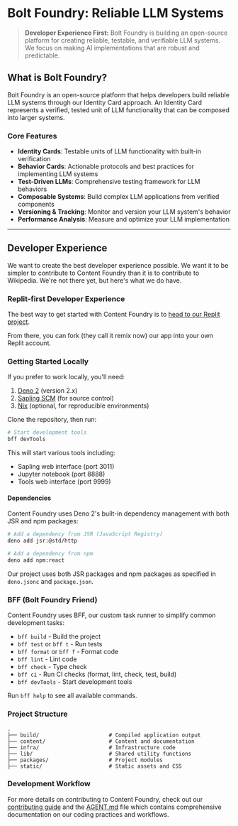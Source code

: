 # Bolt Foundry: Reliable LLM Systems

> **Developer Experience First:** Bolt Foundry is building an open-source
> platform for creating reliable, testable, and verifiable LLM systems. We focus
> on making AI implementations that are robust and predictable.

## What is Bolt Foundry?

Bolt Foundry is an open-source platform that helps developers build reliable LLM
systems through our Identity Card approach. An Identity Card represents a
verified, tested unit of LLM functionality that can be composed into larger
systems.

### Core Features

- **Identity Cards**: Testable units of LLM functionality with built-in
  verification
- **Behavior Cards**: Actionable protocols and best practices for implementing
  LLM systems
- **Test-Driven LLMs**: Comprehensive testing framework for LLM behaviors
- **Composable Systems**: Build complex LLM applications from verified
  components
- **Versioning & Tracking**: Monitor and version your LLM system's behavior
- **Performance Analysis**: Measure and optimize your LLM implementation

---

## Developer Experience

We want to create the best developer experience possible. We want it to be
simpler to contribute to Content Foundry than it is to contribute to Wikipedia.
We're not there yet, but here's what we do have.

### Replit-first Developer Experience

The best way to get started with Content Foundry is to
[head to our Replit project](https://replit.com/t/bolt-foundry/repls/Content-Foundry/view).

From there, you can fork (they call it remix now) our app into your own Replit
account.

### Getting Started Locally

If you prefer to work locally, you'll need:

1. [Deno 2](https://deno.com/) (version 2.x)
2. [Sapling SCM](https://sapling-scm.com/) (for source control)
3. [Nix](https://nixos.org/) (optional, for reproducible environments)

Clone the repository, then run:

```bash
# Start development tools
bff devTools
```

This will start various tools including:

- Sapling web interface (port 3011)
- Jupyter notebook (port 8888)
- Tools web interface (port 9999)

#### Dependencies

Content Foundry uses Deno 2's built-in dependency management with both JSR and
npm packages:

```bash
# Add a dependency from JSR (JavaScript Registry)
deno add jsr:@std/http

# Add a dependency from npm
deno add npm:react
```

Our project uses both JSR packages and npm packages as specified in `deno.jsonc`
and `package.json`.

### BFF (Bolt Foundry Friend)

Content Foundry uses BFF, our custom task runner to simplify common development
tasks:

- `bff build` - Build the project
- `bff test` or `bff t` - Run tests
- `bff format` or `bff f` - Format code
- `bff lint` - Lint code
- `bff check` - Type check
- `bff ci` - Run CI checks (format, lint, check, test, build)
- `bff devTools` - Start development tools

Run `bff help` to see all available commands.

### Project Structure

```
.
├── build/                      # Compiled application output
├── content/                    # Content and documentation
├── infra/                      # Infrastructure code
├── lib/                        # Shared utility functions
├── packages/                   # Project modules
├── static/                     # Static assets and CSS
```

### Development Workflow

For more details on contributing to Content Foundry, check out our
[contributing guide](/content/documentation/community/contributing.md) and the
[AGENT.md](AGENT.md) file which contains comprehensive documentation on our
coding practices and workflows.
